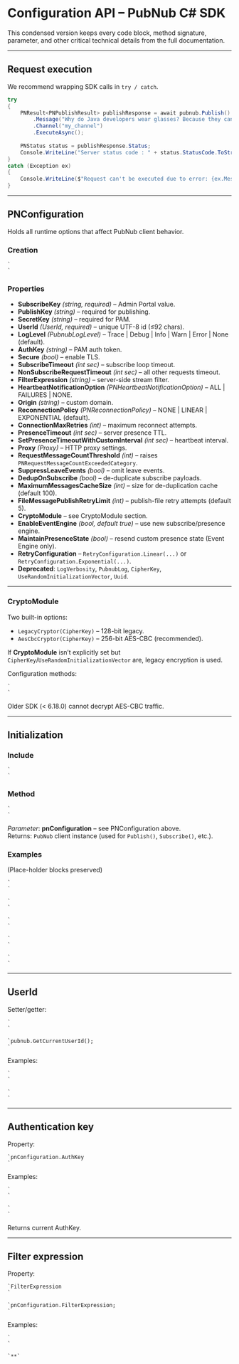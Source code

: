 # Configuration API – PubNub C# SDK  

This condensed version keeps every code block, method signature, parameter, and other critical technical details from the full documentation.

---

## Request execution

We recommend wrapping SDK calls in `try / catch`.  
```csharp
try  
{  
    PNResult<PNPublishResult> publishResponse = await pubnub.Publish()  
        .Message("Why do Java developers wear glasses? Because they can't C#.")  
        .Channel("my_channel")  
        .ExecuteAsync();  
  
    PNStatus status = publishResponse.Status;  
    Console.WriteLine("Server status code : " + status.StatusCode.ToString());  
}  
catch (Exception ex)  
{  
    Console.WriteLine($"Request can't be executed due to error: {ex.Message}");  
}
```

---

## PNConfiguration

Holds all runtime options that affect PubNub client behavior.

### Creation  
```
`  
`
```

### Properties

* **SubscribeKey** *(string, required)* – Admin Portal value.  
* **PublishKey** *(string)* – required for publishing.  
* **SecretKey** *(string)* – required for PAM.  
* **UserId** *(UserId, required)* – unique UTF-8 id (≤92 chars).  
* **LogLevel** *(PubnubLogLevel)* – Trace | Debug | Info | Warn | Error | None (default).  
* **AuthKey** *(string)* – PAM auth token.  
* **Secure** *(bool)* – enable TLS.  
* **SubscribeTimeout** *(int sec)* – subscribe loop timeout.  
* **NonSubscribeRequestTimeout** *(int sec)* – all other requests timeout.  
* **FilterExpression** *(string)* – server-side stream filter.  
* **HeartbeatNotificationOption** *(PNHeartbeatNotificationOption)* – ALL | FAILURES | NONE.  
* **Origin** *(string)* – custom domain.  
* **ReconnectionPolicy** *(PNReconnectionPolicy)* – NONE | LINEAR | EXPONENTIAL (default).  
* **ConnectionMaxRetries** *(int)* – maximum reconnect attempts.  
* **PresenceTimeout** *(int sec)* – server presence TTL.  
* **SetPresenceTimeoutWithCustomInterval** *(int sec)* – heartbeat interval.  
* **Proxy** *(Proxy)* – HTTP proxy settings.  
* **RequestMessageCountThreshold** *(int)* – raises `PNRequestMessageCountExceededCategory`.  
* **SuppressLeaveEvents** *(bool)* – omit leave events.  
* **DedupOnSubscribe** *(bool)* – de-duplicate subscribe payloads.  
* **MaximumMessagesCacheSize** *(int)* – size for de-duplication cache (default 100).  
* **FileMessagePublishRetryLimit** *(int)* – publish-file retry attempts (default 5).  
* **CryptoModule** – see CryptoModule section.  
* **EnableEventEngine** *(bool, default true)* – use new subscribe/presence engine.  
* **MaintainPresenceState** *(bool)* – resend custom presence state (Event Engine only).  
* **RetryConfiguration** – `RetryConfiguration.Linear(...)` or `RetryConfiguration.Exponential(...)`.  
* **Deprecated**: `LogVerbosity`, `PubnubLog`, `CipherKey`, `UseRandomInitializationVector`, `Uuid`.

---

### CryptoModule

Two built-in options:  
* `LegacyCryptor(CipherKey)` – 128-bit legacy.  
* `AesCbcCryptor(CipherKey)` – 256-bit AES-CBC (recommended).

If **CryptoModule** isn’t explicitly set but `CipherKey`/`UseRandomInitializationVector` are, legacy encryption is used.

Configuration methods:  
```
`  
`
```

Older SDK (< 6.18.0) cannot decrypt AES-CBC traffic.

---

## Initialization

### Include  
```
`  
`
```

### Method  
```
`  
`
```
*Parameter*: **pnConfiguration** – see PNConfiguration above.  
Returns: `PubNub` client instance (used for `Publish()`, `Subscribe()`, etc.).

### Examples  
(Place-holder blocks preserved)  
```
`  
`
```
```
`  
`
```
```
`  
`
```
```
`  
`
```
```
`  
`
```

---

## UserId

Setter/getter:  
```
`  
`
```  
```
`pubnub.GetCurrentUserId();  
`
```

Examples:  
```
`  
`
```
```
`  
`
```

---

## Authentication key

Property:  
```
`pnConfiguration.AuthKey  
`
```  

Examples:  
```
`  
`
```
```
`  
`
```
Returns current AuthKey.

---

## Filter expression

Property:  
```
`FilterExpression  
`
```  
```
`pnConfiguration.FilterExpression;  
`
```

Examples:  
```
`  
`
```
```
`**`
```